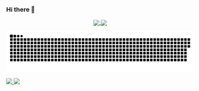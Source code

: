 ### Hi there 👋

<!--
**paivagio/paivagio** is a ✨ _special_ ✨ repository because its `README.md` (this file) appears on your GitHub profile.

Here are some ideas to get you started:

- 🔭 I’m currently working on ...
- 🌱 I’m currently learning ...
- 👯 I’m looking to collaborate on ...
- 🤔 I’m looking for help with ...
- 💬 Ask me about ...
- 📫 How to reach me: ...
- 😄 Pronouns: ...
- ⚡ Fun fact: ...
-->


<div align="center"> 
  <a href="https://github.com/paivagio">
  <img height="167em" align="center" src="https://github-readme-stats.vercel.app/api?username=paivagio&show_icons=true&theme=midnight-purple&include_all_commits=true&count_private=true"/>
  <img height="167em" align="center" src="https://github-readme-stats.vercel.app/api/top-langs/?username=paivagio&&layout=compact&hide=shell&theme=midnight-purple"/>

  ![Snake animation](https://github.com/paivagio/paivagio/blob/output/github-contribution-grid-snake.svg)
</div>

<a href="https://github.com/paivagio">
  <img src="https://img.shields.io/github/followers/paivagio">
</a>
<a href="https://github.com/paivagio">
   <img src="https://komarev.com/ghpvc/?username=paivagio">
</a>

